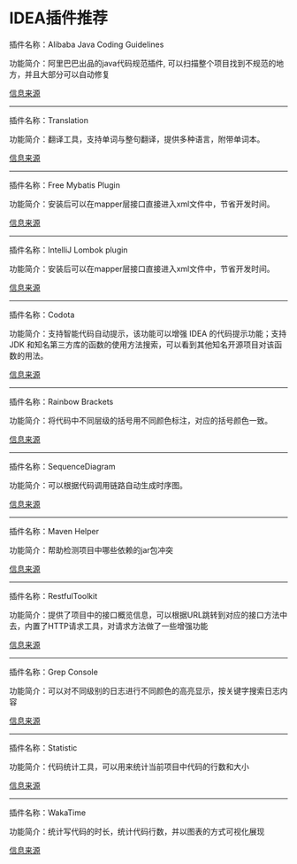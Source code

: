 # IDEA插件推荐

插件名称：Alibaba Java Coding Guidelines

功能简介：阿里巴巴出品的java代码规范插件, 可以扫描整个项目找到不规范的地方，并且大部分可以自动修复

[信息来源](https://github.com/xiaoxiunique/tool-tips/blob/master/IDEA%20%E8%A3%85%E6%9C%BA%E5%BF%85%E5%A4%87%E6%8F%92%E4%BB%B6.md)

---

插件名称：Translation

功能简介：翻译工具，支持单词与整句翻译，提供多种语言，附带单词本。

[信息来源](https://github.com/xiaoxiunique/tool-tips/blob/master/IDEA%20%E8%A3%85%E6%9C%BA%E5%BF%85%E5%A4%87%E6%8F%92%E4%BB%B6.md)

---

插件名称：Free Mybatis Plugin

功能简介：安装后可以在mapper层接口直接进入xml文件中，节省开发时间。

[信息来源](https://github.com/xiaoxiunique/tool-tips/blob/master/IDEA%20%E8%A3%85%E6%9C%BA%E5%BF%85%E5%A4%87%E6%8F%92%E4%BB%B6.md)

---

插件名称：IntelliJ Lombok plugin

功能简介：安装后可以在mapper层接口直接进入xml文件中，节省开发时间。

[信息来源](https://github.com/xiaoxiunique/tool-tips/blob/master/IDEA%20%E8%A3%85%E6%9C%BA%E5%BF%85%E5%A4%87%E6%8F%92%E4%BB%B6.md)

---

插件名称：Codota

功能简介：支持智能代码自动提示，该功能可以增强 IDEA 的代码提示功能；支持 JDK 和知名第三方库的函数的使用方法搜索，可以看到其他知名开源项目对该函数的用法。

[信息来源](https://github.com/xiaoxiunique/tool-tips/blob/master/IDEA%20%E8%A3%85%E6%9C%BA%E5%BF%85%E5%A4%87%E6%8F%92%E4%BB%B6.md)

---

插件名称：Rainbow Brackets

功能简介：将代码中不同层级的括号用不同颜色标注，对应的括号颜色一致。

[信息来源](https://github.com/xiaoxiunique/tool-tips/blob/master/IDEA%20%E8%A3%85%E6%9C%BA%E5%BF%85%E5%A4%87%E6%8F%92%E4%BB%B6.md)

---

插件名称：SequenceDiagram

功能简介：可以根据代码调用链路自动生成时序图。

[信息来源](https://github.com/xiaoxiunique/tool-tips/blob/master/IDEA%20%E8%A3%85%E6%9C%BA%E5%BF%85%E5%A4%87%E6%8F%92%E4%BB%B6.md)

--- 

插件名称：Maven Helper

功能简介：帮助检测项目中哪些依赖的jar包冲突

[信息来源](https://segmentfault.com/a/1190000017542396)

--- 

插件名称：RestfulToolkit

功能简介：提供了项目中的接口概览信息，可以根据URL跳转到对应的接口方法中去，内置了HTTP请求工具，对请求方法做了一些增强功能

[信息来源](https://juejin.im/post/5eba9a5bf265da7bca50010c)

--- 

插件名称：Grep Console

功能简介：可以对不同级别的日志进行不同颜色的高亮显示，按关键字搜索日志内容

[信息来源](https://juejin.im/post/5eba9a5bf265da7bca50010c)

--- 

插件名称：Statistic

功能简介：代码统计工具，可以用来统计当前项目中代码的行数和大小

[信息来源](https://juejin.im/post/5eba9a5bf265da7bca50010c)

--- 

插件名称：WakaTime

功能简介：统计写代码的时长，统计代码行数，并以图表的方式可视化展现

[信息来源](https://mp.weixin.qq.com/s/nijIl7gXQky7BswB4yOERQ)
